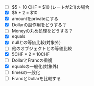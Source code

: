- [ ] $5 + 10 CHF = $10 (レートが2:1)の場合
- [x] $5 * 2 = $10
- [x] amountをprivateにする
- [x] Dollarの副作用をどうする？
- [ ] Moneyの丸め処理をどうする？
- [x] equals
- [x] nullとの等価比較(対象外)
- [ ] 他のオブジェクトとの等価比較
- [x] 5CHF * 2 = 10CHF
- [ ] DollarとFrancの重複
- [x] equalsの一般化(対象外)
- [ ] timesの一般化
- [ ] FrancとDollarを比較する
